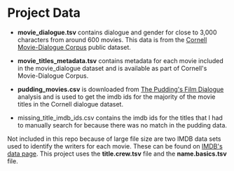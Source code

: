 # Project Data

- **movie_dialogue.tsv** contains dialogue and gender for close to 3,000 characters from around 600 movies. This data is from the [Cornell Movie-Dialogue Corpus](https://www.cs.cornell.edu/~cristian/Cornell_Movie-Dialogs_Corpus.html) public dataset. 

- **movie_titles_metadata.tsv** contains metadata for each movie included in the movie_dialogue dataset and is available as part of Cornell's Movie-Dialogue Corpus.

- **pudding_movies.csv** is downloaded from [The Pudding's Film Dialogue](https://pudding.cool/2017/03/film-dialogue/) analysis and is used to get the imdb ids for the majority of the movie titles in the Cornell dialogue dataset.
 
- missing_title_imdb_ids.csv contains the imdb ids for the titles that I had to manually search for because there was no match in the pudding data. 

Not included in this repo because of large file size are two IMDB data sets used to identify the writers for each movie. These can be found on [IMDB's data page](https://www.imdb.com/interfaces/). This project uses the **title.crew.tsv** file and the **name.basics.tsv** file.
